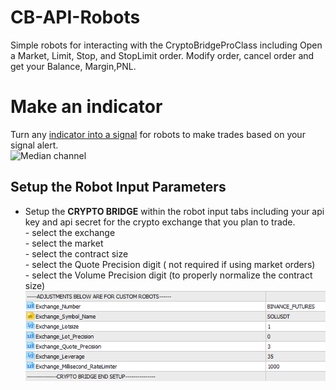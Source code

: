 # CB-API-Robots
Simple robots for interacting with the CryptoBridgeProClass including Open a Market, Limit, Stop, and StopLimit order. Modify order, cancel order and get your Balance, Margin,PNL.

# Make an indicator 
Turn any [indicator into a signal](https://github.com/TradingToolCrypto/TradingTool-Wiki/wiki/Indicator-ADR#build-indicators-with-alerts-and-global-variables) for robots to make trades based on your signal alert.  
![Median channel](https://github.com/TradingToolCrypto/TradingTool-Wiki/blob/master/terminal64_Rls7DBxsBF.png)

## Setup the Robot Input Parameters  
- Setup the **CRYPTO BRIDGE** within the robot input tabs including your api key and api secret for the crypto exchange that you plan to trade.  
      - select the exchange  
      - select the market  
      - select the contract size  
      - select the Quote Precision digit ( not required if using market orders)  
      - select the Volume Precision digit (to properly normalize the contract size)  
![Add your settings](https://github.com/TradingToolCrypto/CB-API-Robots/blob/main/terminal64_txS6L7JxIu.png)
